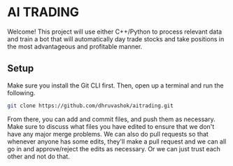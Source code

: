 # AI TRADING
Welcome! This project will use either C++/Python to process relevant data and train a bot that will automatically day trade stocks and take positions in the most advantageous and profitable manner.
## Setup
Make sure you install the Git CLI first. Then, open up a terminal and run the following.
```bash
git clone https://github.com/dhruvashok/aitrading.git
```
From there, you can add and commit files, and push them as necessary. 
Make sure to discuss what files you have edited to ensure that we don't have any major merge problems. We can also do pull requests so that whenever anyone has some edits, they'll make a pull request and we can all go in and approve/reject the edits as necessary. 
Or we can just trust each other and not do that.